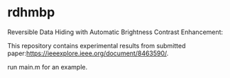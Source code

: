 # rdhmbp
Reversible Data Hiding with Automatic Brightness Contrast Enhancement:

This repository contains experimental results from submitted paper:https://ieeexplore.ieee.org/document/8463590/. 

run main.m for an example.
